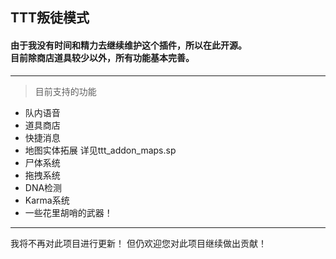 ## TTT叛徒模式
#### 由于我没有时间和精力去继续维护这个插件，所以在此开源。<br>目前除商店道具较少以外，所有功能基本完善。
___
> 目前支持的功能
+ 队内语音
+ 道具商店
+ 快捷消息
+ 地图实体拓展 详见ttt_addon_maps.sp
+ 尸体系统
+ 拖拽系统
+ DNA检测
+ Karma系统
+ 一些花里胡哨的武器！
___
我将不再对此项目进行更新！
但仍欢迎您对此项目继续做出贡献！
